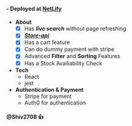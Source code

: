 #### - Deployed at [**NetLify**](https://e-comm-furniture.netlify.app/)
- **About**
    * [x] Has ***live search*** without page refreshing
    * [x] [***Store-api***](https://course-api.com/react-store-products/)
    * [x] Has a cart feature
    * [x] Can do dummy payment with stripe
    * [x] Advanced **Filter** and **Sorting** Features
    * [x] Has a Stock Availiability Check
- **Tech**
    * React
    * jest
- **Authentication & Payment**
    * Stripe for payment
    * Auth0 for authentication
    
#### @Shiv2708 :+1:


